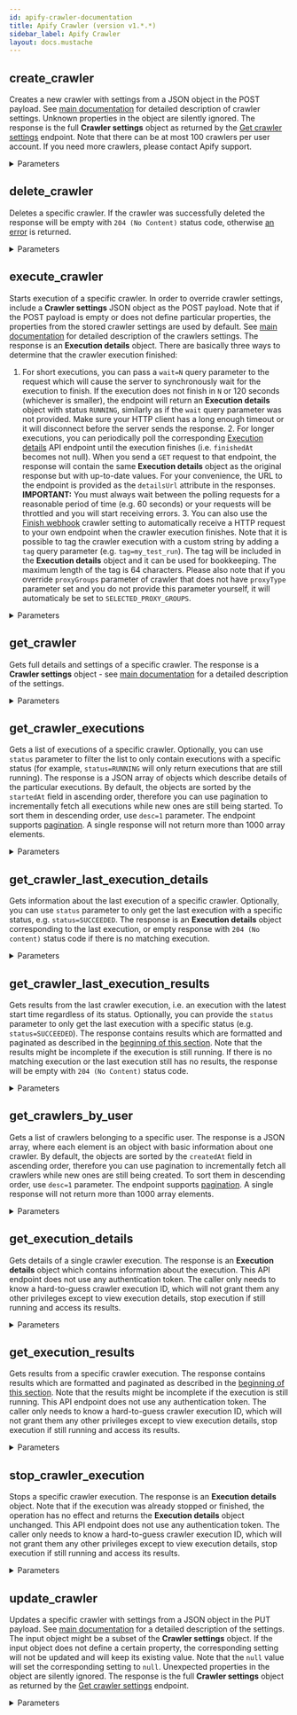 ```yaml
---
id: apify-crawler-documentation
title: Apify Crawler (version v1.*.*)
sidebar_label: Apify Crawler
layout: docs.mustache
---
```


## create_crawler

Creates a new crawler with settings from a JSON object in the POST payload.
See [main documentation](https://www.apify.com/docs/crawler#basic-settings) for detailed description of crawler settings.
Unknown properties in the object are silently ignored.
The response is the full **Crawler settings** object as returned by the [Get crawler settings](#reference/crawlers/crawler-settings/get-crawler-settings) endpoint.
Note that there can be at most 100 crawlers per user account.
If you need more crawlers, please contact Apify support.

<details><summary>Parameters</summary>

#### user_id (required)

User ID. This value can be found under Account &gt; Integrations. Note that this value is different from the username.

**Type:** string

#### $body

**Type:** object

#### desc

By default, records are sorted in the order in which they were created or added. This property is useful when fetching all the records, because it ensures that records that were created after the client started the pagination will not be skipped. If you specify desc=1 parameter, the records will be returned in the reverse order, i.e. from newest to oldest records.

**Type:** number

</details>

## delete_crawler

Deletes a specific crawler.
If the crawler was successfully deleted
the response will be empty with `204 (No Content)` status code,
otherwise [an error](#introduction/errors) is returned.

<details><summary>Parameters</summary>

#### crawler_id (required)

Custom or internal ID of the crawler. This value can be found under the crawler's Basic Settings.

**Type:** string

#### user_id (required)

User ID. This value can be found under Account &gt; Integrations. Note that this value is different from the username.

**Type:** string

#### executionId

Crawler execution ID for which the crawler settings should be returned.

**Type:** string

#### noSecrets

If `1` then the response will only contain crawler settings and no sensitive data such as links to API related endpoints that contain authentication tokens.
This option is used to export crawler configuration to JSON file that can be shared with other users.

**Type:** string

</details>

## execute_crawler

Starts execution of a specific crawler. In order to override crawler settings, include a **Crawler settings** JSON object as the POST payload.
Note that if the POST payload is empty or does not define particular properties, the properties from the stored crawler settings are used by default.
See [main documentation](https://www.apify.com/docs/crawler#basic-settings) for detailed description of the crawlers settings.
The response is an **Execution details** object.
There are basically three ways to determine that the crawler execution finished:
1. For short executions, you can pass a `wait=N` query parameter to the request which will cause the server to synchronously wait for the execution to finish. If the execution does not finish in `N` or 120 seconds (whichever is smaller), the endpoint will return an **Execution details** object with status `RUNNING`, similarly as if the `wait` query parameter was not provided. Make sure your HTTP client has a long enough timeout or it will disconnect before the server sends the response. 2. For longer executions, you can periodically poll the corresponding [Execution details](#reference/executions/execution-details) API endpoint until the execution finishes (i.e. `finishedAt` becomes not null). When you send a `GET` request to that endpoint, the response will contain the same **Execution details** object as the original response but with up-to-date values. For your convenience, the URL to the endpoint is provided as the `detailsUrl` attribute in the responses. **IMPORTANT:** You must always wait between the polling requests for a reasonable period of time (e.g. 60 seconds) or your requests will be throttled and you will start receiving errors. 3. You can also use the [Finish webhook](https://www.apify.com/docs/crawler#finishWebhookUrl) crawler setting to automatically receive a HTTP request to your own endpoint when the crawler execution finishes. Note that it is possible to tag the crawler execution with a custom string by adding a `tag` query parameter (e.g. `tag=my_test_run`). The tag will be included in the **Execution details** object and it can be used for bookkeeping. The maximum length of the tag is 64 characters.
Please also note that if you override `proxyGroups` parameter of crawler that does not have `proxyType` parameter set and you do not provide this parameter yourself, it will automaticaly be set to `SELECTED_PROXY_GROUPS`.

<details><summary>Parameters</summary>

#### crawler_id (required)

Custom or internal ID of the crawler. This value can be found under the crawler's Basic Settings.

**Type:** string

#### user_id (required)

User ID. This value can be found under Account &gt; Integrations. Note that this value is different from the username.

**Type:** string

#### $body

**Type:** object

#### tag

Custom tag for the execution. It cannot be longer than 64 characters.

**Type:** string

#### wait

The maximum number of seconds the server waits for the execution to finish. By default it is `0`, the maximum value is `120`.

**Type:** string

</details>

## get_crawler

Gets full details and settings of a specific crawler.
The response is a **Crawler settings** object - see [main documentation](https://www.apify.com/docs/crawler#basic-settings) for a detailed description of the settings.

<details><summary>Parameters</summary>

#### crawler_id (required)

Custom or internal ID of the crawler. This value can be found under the crawler's Basic Settings.

**Type:** string

#### user_id (required)

User ID. This value can be found under Account &gt; Integrations. Note that this value is different from the username.

**Type:** string

#### executionId

Crawler execution ID for which the crawler settings should be returned.

**Type:** string

#### noSecrets

If `1` then the response will only contain crawler settings and no sensitive data such as links to API related endpoints that contain authentication tokens.
This option is used to export crawler configuration to JSON file that can be shared with other users.

**Type:** string

</details>

## get_crawler_executions

Gets a list of executions of a specific crawler. Optionally, you can use `status` parameter to filter the list to only contain executions with a specific status (for example, `status=RUNNING` will only return executions that are still running). The response is a JSON array of objects which describe details of the particular executions. By default, the objects are sorted by the `startedAt` field in ascending order, therefore you can use pagination to incrementally fetch all executions while new ones are still being started. To sort them in descending order, use `desc=1` parameter. The endpoint supports [pagination](#introduction/pagination). A single response will not return more than 1000 array elements.

<details><summary>Parameters</summary>

#### crawler_id (required)

Custom or internal ID of the crawler. This value can be found under the crawler's Basic Settings.

**Type:** string

#### user_id (required)

User ID. This value can be found under Account &gt; Integrations. Note that this value is different from the username.

**Type:** string

#### desc

By default, records are sorted in the order in which they were created or added. This property is useful when fetching all the records, because it ensures that records that were created after the client started the pagination will not be skipped. If you specify desc=1 parameter, the records will be returned in the reverse order, i.e. from newest to oldest records.

**Type:** number

#### status

Filter for the execution status.

**Type:** string

</details>

## get_crawler_last_execution_details

Gets information about the last execution of a specific crawler.
Optionally, you can use `status` parameter to only get the last execution with a specific status, e.g. `status=SUCCEEDED`.
The response is an **Execution details** object corresponding to the last execution, or empty response with `204 (No content)` status code if there is no matching execution.

<details><summary>Parameters</summary>

#### crawler_id (required)

Custom or internal ID of the crawler. This value can be found under the crawler's Basic Settings.

**Type:** string

#### user_id (required)

User ID. This value can be found under Account &gt; Integrations. Note that this value is different from the username.

**Type:** string

#### status

Filter for the execution status.

**Type:** string

</details>

## get_crawler_last_execution_results

Gets results from the last crawler execution, i.e. an execution with the latest start time regardless of its status.
Optionally, you can provide the `status` parameter to only get the last execution with a specific status (e.g. `status=SUCCEEDED`).
The response contains results which are formatted and paginated as described in the [beginning of this section](#reference/results).
Note that the results might be incomplete if the execution is still running.
If there is no matching execution or the last execution still has no results, the response will be empty with `204 (No Content)` status code.

<details><summary>Parameters</summary>

#### crawler_id (required)

Custom or internal ID of the crawler. This value can be found under the crawler's Basic Settings.

**Type:** string

#### user_id (required)

User ID. This value can be found under Account &gt; Integrations. Note that this value is different from the username.

**Type:** string

#### bom

All responses are encoded in UTF-8 encoding. By default, the `csv` files are prefixed with
the UTF-8 Byte Order Mark (BOM), while `json`, `jsonl`, `xml`, `html` and `rss` files are not.
If you want to override this default behavior, specify `bom=1` query parameter to include the BOM or `bom=0` to skip it.

**Type:** number

#### hideUrl

If set to `1` then `url` field will not be added to each page function result object. By default each page function result object contains `url` field.

**Type:** number

#### simplified

If `1` then the results will be returned in a simplified form without crawling metadata. By default full results are returned.

**Type:** number

#### skipFailedPages

If set to `1` then pages with non-empty `errorInfo` property are skipped from the output and the `errorInfo` property is hidden. Note that the skipped pages are still counted in the pagination.

**Type:** number

#### status

Filter for the execution status.

**Type:** string

</details>

## get_crawlers_by_user

Gets a list of crawlers belonging to a specific user.
The response is a JSON array, where each element is an object with basic information about one crawler.
By default, the objects are sorted by the `createdAt` field in ascending order, therefore you can use pagination to incrementally fetch all crawlers while new ones are still being created.
To sort them in descending order, use `desc=1` parameter.
The endpoint supports [pagination](#introduction/pagination).
A single response will not return more than 1000 array elements.

<details><summary>Parameters</summary>

#### user_id (required)

User ID. This value can be found under Account &gt; Integrations. Note that this value is different from the username.

**Type:** string

#### desc

By default, records are sorted in the order in which they were created or added. This property is useful when fetching all the records, because it ensures that records that were created after the client started the pagination will not be skipped. If you specify desc=1 parameter, the records will be returned in the reverse order, i.e. from newest to oldest records.

**Type:** number

</details>

## get_execution_details

Gets details of a single crawler execution. The response is an **Execution details** object which contains information about the execution.
This API endpoint does not use any authentication token.
The caller only needs to know a hard-to-guess crawler execution ID, which will not grant them any other privileges except to view execution details, stop execution if still running and access its results.

<details><summary>Parameters</summary>

#### execution_id (required)

Crawler execution ID. This value can be found under the crawler's Runs tab. Click on a specific run to find the execution ID under Info.

**Type:** string

</details>

## get_execution_results

Gets results from a specific crawler execution.
The response contains results which are formatted and paginated as described in the [beginning of this section](#reference/results). Note that the results might be incomplete if the execution is still running.
This API endpoint does not use any authentication token.
The caller only needs to know a hard-to-guess crawler execution ID, which will not grant them any other privileges except to view execution details, stop execution if still running and access its results.

<details><summary>Parameters</summary>

#### execution_id (required)

Crawler execution ID. This value can be found under the crawler's Runs tab. Click on a specific run to find the execution ID under Info.

**Type:** string

#### bom

All responses are encoded in UTF-8 encoding. By default, the `csv` files are prefixed with
the UTF-8 Byte Order Mark (BOM), while `json`, `jsonl`, `xml`, `html` and `rss` files are not.
If you want to override this default behavior, specify `bom=1` query parameter to include the BOM or `bom=0` to skip it.

**Type:** number

#### desc

By default, records are sorted in the order in which they were created or added. This property is useful when fetching all the records, because it ensures that records that were created after the client started the pagination will not be skipped. If you specify desc=1 parameter, the records will be returned in the reverse order, i.e. from newest to oldest records.

**Type:** number

#### hideUrl

If set to `1` then `url` field will not be added to each page function result object. By default each page function result object contains `url` field.

**Type:** number

#### simplified

If `1` then the results will be returned in a simplified form without crawling metadata. By default full results are returned.

**Type:** number

#### skipFailedPages

If set to `1` then pages with non-empty `errorInfo` property are skipped from the output and the `errorInfo` property is hidden. Note that the skipped pages are still counted in the pagination.

**Type:** number

</details>

## stop_crawler_execution

Stops a specific crawler execution. The response is an **Execution details** object. Note that if the execution was already stopped or finished, the operation has no effect and returns the **Execution details** object unchanged. This API endpoint does not use any authentication token.
The caller only needs to know a hard-to-guess crawler execution ID, which will not grant them any other privileges except to view execution details, stop execution if still running and access its results.

<details><summary>Parameters</summary>

#### execution_id (required)

Crawler execution ID. This value can be found under the crawler's Runs tab. Click on a specific run to find the execution ID under Info.

**Type:** string

</details>

## update_crawler

Updates a specific crawler with settings from a JSON object in the PUT payload.
See [main documentation](https://www.apify.com/docs/crawler#basic-settings) for a detailed description of the settings.
The input object might be a subset of the **Crawler settings** object.
If the input object does not define a certain property, the corresponding setting will not be updated and will keep its existing value.
Note that the `null` value will set the corresponding setting to `null`.
Unexpected properties in the object are silently ignored.
The response is the full **Crawler settings** object as returned by the [Get crawler settings](#reference/crawlers/crawler-settings/get-crawler-settings) endpoint.

<details><summary>Parameters</summary>

#### crawler_id (required)

Custom or internal ID of the crawler. This value can be found under the crawler's Basic Settings.

**Type:** string

#### user_id (required)

User ID. This value can be found under Account &gt; Integrations. Note that this value is different from the username.

**Type:** string

#### $body

**Type:** object

#### executionId

Crawler execution ID for which the crawler settings should be returned.

**Type:** string

#### noSecrets

If `1` then the response will only contain crawler settings and no sensitive data such as links to API related endpoints that contain authentication tokens.
This option is used to export crawler configuration to JSON file that can be shared with other users.

**Type:** string

</details>

